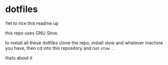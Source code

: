 # dotfiles

Yet to rice this readme up

this repo uses GNU Stow.

to install all these dotfiles clone the repo, install stow and whatever machine you have, then cd into this repository and run `stow .`

thats about it

